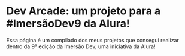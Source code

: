 # Dev Arcade: um projeto para a #ImersãoDev9 da Alura!
Essa página é um compilado dos meus projetos que consegui realizar dentro da 9ª edição da Imersão Dev, uma iniciativa da Alura!
